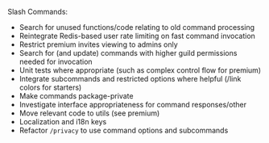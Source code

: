 Slash Commands:
- Search for unused functions/code relating to old command processing
- Reintegrate Redis-based user rate limiting on fast command invocation
- Restrict premium invites viewing to admins only
- Search for (and update) commands with higher guild permissions needed for invocation
- Unit tests where appropriate (such as complex control flow for premium)
- Integrate subcommands and restricted options where helpful (/link colors for starters)
- Make commands package-private
- Investigate interface appropriateness for command responses/other
- Move relevant code to utils (see premium)
- Localization and i18n keys
- Refactor `/privacy` to use command options and subcommands